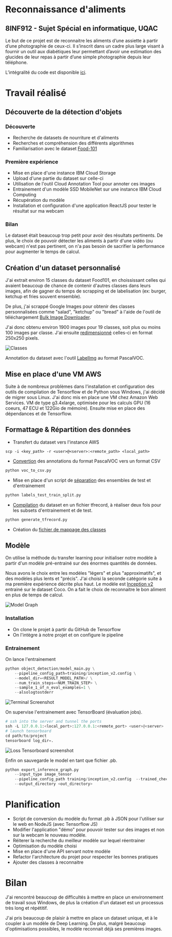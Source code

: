 # Reconnaissance d'aliments
## 8INF912 - Sujet Spécial en informatique, UQAC

Le but de ce projet est de reconnaitre les aliments d’une assiette à partir d’une photographie de ceux-ci. Il s’inscrit dans un cadre plus large visant à fournir un outil aux diabétiques leur permettant d’avoir une estimation des glucides de leur repas à partir d’une simple photographie depuis leur téléphone.

L’intégralité du code est disponible [ici](https://github.com/stressGC/Food-Detection-Dataset).

# Travail réalisé

## Découverte de la détection d'objets

### Découverte
- Recherche de datasets de nourriture et d'aliments
- Recherches et compréhension des différents algorithmes
- Familiarisation avec le dataset [Food-101](https://www.vision.ee.ethz.ch/datasets_extra/food-101/)

### Première expérience
- Mise en place d'une instance IBM Cloud Storage
- Upload d'une partie du dataset sur celle-ci
- Utilisation de l'outil Cloud Annotation Tool pour annoter ces images
- Entrainement d'un modèle SSD MobileNet sur une instance IBM Cloud Computing
- Récupération du modèle
- Installation et configuration d'une application ReactJS pour tester le résultat sur ma webcam

### Bilan

Le dataset était beaucoup trop petit pour avoir des résultats pertinents. De plus, le choix de pouvoir détecter les aliments à partir d'une vidéo (ou webcam) n'est pas pertinent, on n'a pas besoin de sacrifier la performance pour augmenter le temps de calcul.

## Création d'un dataset personnalisé

J'ai extrait environ 15 classes du dataset Food101, en choississant celles qui avaient beaucoup de chance de contenir d'autres classes dans leurs images, afin de gagner du temps de scrapping et de labelisation (ex: burger, ketchup et fries souvent ensemble). 

De plus, j'ai scrappé Google Images pour obtenir des classes personnalisées comme "salad", "ketchup" ou "bread" à l'aide de l'outil de téléchargement [Bulk Image Downloader](http://www.talkapps.org/bulk-image-downloader).

J'ai donc obtenu environ 1900 images pour 19 classes, soit plus ou moins 100 images par classe. J'ai ensuite [redimensionné](https://github.com/stressGC/Food-Detection-Dataset/blob/master/image_resizer.py) celles-ci en format 250x250 pixels.

![Classes](https://raw.githubusercontent.com/stressGC/Food-Detection-Dataset/master/report/number_of_classes.PNG?raw=true "Classes")

Annotation du dataset avec l'outil [LabelImg](https://github.com/tzutalin/labelImg) au format PascalVOC.

## Mise en place d'une VM AWS

Suite à de nombreux problèmes dans l'installation et configuration des outils de compilation de Tensorflow et de Python sous Windows, j'ai décidé de migrer sous Linux. J'ai donc mis en place une VM chez Amazon Web Services. VM de type g3.4xlarge, optimisée pour les calculs GPU (16 coeurs, 47 ECU et 122Gio de mémoire). Ensuite mise en place des dépendances et de Tensorflow.

## Formattage & Répartition des données

- Transfert du dataset vers l'instance AWS
```shell
scp -i <key_path> -r <user>@<server>:<remote_path> <local_path>
```
- [Convertion](https://github.com/stressGC/Food-Detection-Dataset/blob/master/voc_to_csv.py) des annotations du format PascalVOC vers un format CSV
```python
python voc_to_csv.py
```
- Mise en place d'un script de [séparation](https://github.com/stressGC/Food-Detection-Dataset/blob/master/label_test_train_split.py) des ensembles de test et d'entrainement
```python
python labels_test_train_split.py
```
- [Compilation](https://github.com/stressGC/Food-Detection-Dataset/blob/master/generate_tfrecord.py) du dataset en un fichier tfrecord, à réaliser deux fois pour les subsets d'entrainement et de test.
```python
python generate_tfrecord.py
```
- Création du [fichier de mappage des classes](https://github.com/stressGC/Food-Detection-Dataset/blob/master/training/food_detection.pbtxt)

## Modèle

On utilise la méthode du transfer learning pour initialiser notre modèle à partir d'un modèle pré-entrainé sur des énormes quantités de données.

Nous avons le choix entre les modèles "légers" et plus "approximatifs", et des modèles plus lents et "précis". J'ai choisi la seconde catégorie suite à ma première expérience décrite plus haut. Le modèle est [Inception v2](https://github.com/tensorflow/models/blob/master/research/object_detection/g3doc/detection_model_zoo.md) entrainé sur le dataset Coco. On a fait le choix de reconnaitre le bon aliment en plus de temps de calcul.

![Model Graph](https://github.com/stressGC/Food-Detection-Dataset/blob/master/report/model_graph.png?raw=true "Model Graph")

### Installation

- On clone le projet à partir du GitHub de Tensorflow
- On l'intègre à notre projet et on configure le pipeline

### Entrainement

On lance l'entrainement
```python
python object_detection/model_main.py \
    --pipeline_config_path=training/inception_v2.config \
    --model_dir=<RESULT_MODEL_PATH>/ \
    --num_train_steps=<NUM_TRAIN_STEP> \
    --sample_1_of_n_eval_examples=1 \
    --alsologtostderr
```
![Terminal Screenshot](https://github.com/stressGC/Food-Detection-Dataset/blob/master/report/terminals_tensoflow_running.PNG?raw=true "Terminal Screenshot")

On supervise l'entrainement avec TensorBoard (évaluation jobs). 

```python
# ssh into the server and tunnel the ports
ssh -L 127.0.0.1:<local_port>:127.0.0.1:<remote_port> <user>@<server>
# launch tensorboard
cd path/to/project
tensorboard log_dir=.
```
![Loss Tensorboard screenshot](https://github.com/stressGC/Food-Detection-Dataset/blob/master/report/global_loss.PNG?raw=true "Loss Tensorboard screenshot")


Enfin on sauvegarde le model en tant que fichier .pb.
```python
python export_inference_graph.py 
    --input_type image_tensor 
    --pipeline_config_path training/inception_v2.config  --trained_checkpoint_prefix <last_checkpoint_path>
    --output_directory <out_directory>
```

# Planification

- Script de conversion du modèle du format .pb à JSON pour l'utiliser sur le web en NodeJS (avec Tensorflow JS)
- Modifier l'application "démo" pour pouvoir tester sur des images et non sur la webcam le nouveau modèle.
- Réiterer la recherche du meilleur modèle sur lequel réentrainer
- Optimisation du modèle choisi
- Mise en place d'une API servant notre modèle
- Refactor l'architecture du projet pour respecter les bonnes pratiques
- Ajouter des classes à reconnaitre

# Bilan

J'ai rencontré beaucoup de difficultés à mettre en place un environnement de travail sous Windows, de plus la création d'un dataset est un processus très long et répétitif.

J'ai pris beaucoup de plaisir à mettre en place un dataset unique, et à le coupler à un modèle de Deep Learning. De plus, malgré beaucoup d'optimisations possibles, le modèle reconnait déjà ses premières images.
